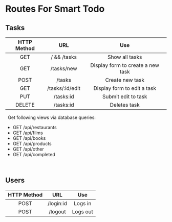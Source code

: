 # Routes For Smart Todo

## Tasks

| **HTTP Method** |     **URL**     |              **Use**              |
| :-------------: | :-------------: | :-------------------------------: |
|       GET       |   / && /tasks   |          Show all tasks           |
|       GET       |   /tasks/new    | Display form to create a new task |
|      POST       |     /tasks      |          Create new task          |
|       GET       | /tasks/:id/edit |    Display form to edit a task    |
|       PUT       |    /tasks:id    |        Submit edit to task        |
|     DELETE      |    /tasks:id    |           Deletes task            |

&nbsp;
Get following views via database queries:

- GET /api/restaurants
- GET /api/films
- GET /api/books
- GET /api/products
- GET /api/other
- GET /api/completed

&nbsp;

## Users

| **HTTP Method** |  **URL**  | **Use**  |
| :-------------: | :-------: | :------: |
|      POST       | /login:id | Logs in  |
|      POST       |  /logout  | Logs out |
